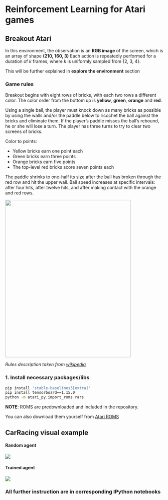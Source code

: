 # Reinforcement Learning for Atari games

## Breakout Atari

In this environment, the observation is an **RGB image** of the screen, which is an array of shape **(210, 160, 3)** Each action is repeatedly performed for a duration of *k* frames, where *k* is uniformly sampled from {2, 3, 4}. 

This will be further explained in **explore the environment** section

### Game rules

Breakout begins with eight rows of bricks, with each two rows a different color. The color order from the bottom up is **yellow**, **green**, **orange** and **red**.   

Using a single ball, the player must knock down as many bricks as possible by using the walls and/or the paddle below to ricochet the ball against the bricks and eliminate them. If the player’s paddle misses the ball’s rebound, he or she will lose a turn. The player has three turns to try to clear two screens of bricks. 

Color to points:
- Yellow bricks earn one point each 
- Green bricks earn three points 
- Orange bricks earn five points 
- The top-level red bricks score seven points each

The paddle shrinks to one-half its size after the ball has broken through the red row and hit the upper wall. Ball speed increases at specific intervals: after four hits, after twelve hits, and after making contact with the orange and red rows.


<img src="https://raw.githubusercontent.com/Kyushik/Unity_ML_Agent/master/Images/Breakout.png" width="400px" height="500px" />


*Rules description taken from [wikipedia](https://en.wikipedia.org/wiki/Breakout_%28video_game%29)*


### 1. Install necessary packages/libs
```bash
pip install 'stable-baselines3[extra]'
pip install tensorboard==1.15.0
python -m atari_py.import_roms rars
```
**NOTE**:  ROMS are predownloaded and included in the repository.

You can also download them yourself from [Atari ROMS](http://www.atarimania.com/rom_collection_archive_atari_2600_roms.html)


## CarRacing visual example 

#### Random agent
<img src="./res/dummy_example.gif"/>

#### Trained agent
<img src="./res/trained_300k.gif"/>

### All further instruction are in corresponding IPython notebooks
